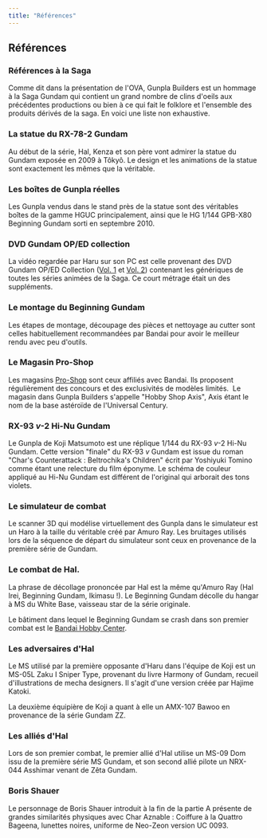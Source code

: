 ```yaml
---
title: "Références"
---
```


Références
----------

### Références à la Saga


Comme dit dans la présentation de l'OVA, Gunpla Builders est un hommage à la Saga Gundam qui contient un grand nombre de clins d'oeils aux précédentes productions ou bien à ce qui fait le folklore et l'ensemble des produits dérivés de la saga. En voici une liste non exhaustive.


### La statue du RX-78-2 Gundam


Au début de la série, Hal, Kenza et son père vont admirer la statue du Gundam exposée en 2009 à Tôkyô. Le design et les animations de la statue sont exactement les mêmes que la véritable.


### Les boîtes de Gunpla réelles


Les Gunpla vendus dans le stand près de la statue sont des véritables boîtes de la gamme HGUC principalement, ainsi que le HG 1/144 GPB-X80 Beginning Gundam sorti en septembre 2010.


### DVD Gundam OP/ED collection


La vidéo regardée par Haru sur son PC est celle provenant des DVD Gundam OP/ED Collection ([Vol. 1](http://www.cdjapan.co.jp/detailview.html?KEY=BCBA-3532) et [Vol. 2](http://www.cdjapan.co.jp/detailview.html?KEY=BCBA-3533)) contenant les génériques de toutes les séries animées de la Saga. Ce court métrage était un des suppléments.


### Le montage du Beginning Gundam


Les étapes de montage, découpage des pièces et nettoyage au cutter sont celles habituellement recommandées par Bandai pour avoir le meilleur rendu avec peu d'outils.


### Le Magasin Pro-Shop


Les magasins [Pro-Shop](http://bandai-hobby.net/proshoplist/) sont ceux affiliés avec Bandai. Ils proposent régulièrement des concours et des exclusivités de modèles limités.  Le magasin dans Gunpla Builders s'appelle "Hobby Shop Axis", Axis étant le nom de la base astéroïde de l'Universal Century.


### RX-93 *v*-2 Hi-Nu Gundam


Le Gunpla de Koji Matsumoto est une réplique 1/144 du RX-93 *v*-2 Hi-Nu Gundam. Cette version "finale" du RX-93 *v* Gundam est issue du roman "Char's Counterattack : Beltrochika's Children" écrit par Yoshiyuki Tomino comme étant une relecture du film éponyme. Le schéma de couleur appliqué au Hi-Nu Gundam est différent de l'original qui arborait des tons violets.


### Le simulateur de combat


Le scanner 3D qui modélise virtuellement des Gunpla dans le simulateur est un Haro à la taille du véritable créé par Amuro Ray. Les bruitages utilisés lors de la séquence de départ du simulateur sont ceux en provenance de la première série de Gundam.


### Le combat de Hal.


La phrase de décollage prononcée par Hal est la même qu'Amuro Ray (Hal Irei, Beginning Gundam, Ikimasu !). Le Beginning Gundam décolle du hangar à MS du White Base, vaisseau star de la série originale.


Le bâtiment dans lequel le Beginning Gundam se crash dans son premier combat est le [Bandai Hobby Center](http://www.bandai.co.jp/hobbycenter/).


### Les adversaires d'Hal


Le MS utilisé par la première opposante d'Haru dans l'équipe de Koji est un MS-05L Zaku I Sniper Type, provenant du livre Harmony of Gundam, recueil d'illustrations de mecha designers. Il s'agit d'une version créée par Hajime Katoki.


La deuxième équipière de Koji a quant à elle un AMX-107 Bawoo en provenance de la série Gundam ZZ.


### Les alliés d'Hal


Lors de son premier combat, le premier allié d'Hal utilise un MS-09 Dom issu de la première série MS Gundam, et son second allié pilote un NRX-044 Asshimar venant de Zêta Gundam.


### Boris Shauer


Le personnage de Boris Shauer introduit à la fin de la partie A présente de grandes similarités physiques avec Char Aznable : Coiffure à la Quattro Bageena, lunettes noires, uniforme de Neo-Zeon version UC 0093.

